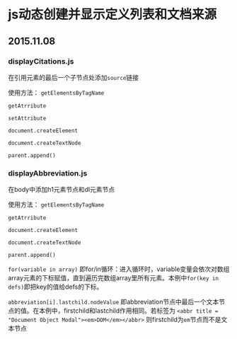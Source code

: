 # js动态创建并显示定义列表和文档来源
## 2015.11.08
### displayCitations.js

在引用元素的最后一个子节点处添加`source`链接

使用方法：
`getElementsByTagName`

`getAtrribute`

`setAttribute`

`document.createElement`

`document.createTextNode`

`parent.append()`


### displayAbbreviation.js

在body中添加h1元素节点和dl元素节点

使用方法：
`getElementsByTagName`

`getAtrribute`

`document.createElement`

`document.createTextNode`

`parent.append()`

`for(variable in array)`
即for/in循环：进入循环时，variable变量会依次对数组array元素的下标赋值，直到遍历完数组array里所有元素。本例中`for(key in defs)`即把key的值给defs的下标。

`abbreviation[i].lastchild.nodeValue`
即abbreviation节点中最后一个文本节点的值。在本例中，firstchild和lastchild作用相同。若<abbr>标签为
`<abbr title = "Document Object Modal"><em>DOM</em></abbr>`
则firstchild为`em`节点而不是文本节点

